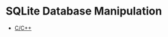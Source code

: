 # SQLite Database Manipulation
* [C/C++](https://github.com/db-bd/sqlite/blob/master/cpp/sqlite-cpp.md)
